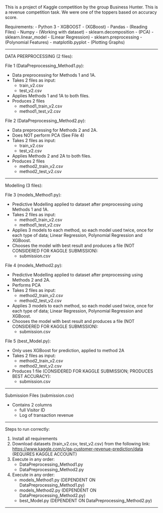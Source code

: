 This is a project of Kaggle competition by the group Business Hunter. This is a revenue competition task. We were one of the toppers based on accuracy score.

Requirements:
	- Python 3
	- XGBOOST - (XGBoost)
	- Pandas - (Reading Files)
	- Numpy - (Working with dataset)
	- sklearn.decomposition - (PCA)
	- sklearn.linear_model - (Linear Regression)
	- sklearn.preprocessing - (Polynomial Features)
	- matplotlib.pyplot - (Plotting Graphs)

__________________________________________________________________________________________________________________________________________________________

DATA PRERPROCESSING (2 files):

File 1 (DataPreprocessing_Method1.py):
- Data preprocessing for Methods 1 and 1A.
- Takes 2 files as input:
	- train_v2.csv 
	- test_v2.csv
- Applies Methods 1 and 1A to both files.
- Produces 2 files
	- method1_train_v2.csv
	- method1_test_v2.csv

File 2 (DataPreprocessing_Method2.py):
- Data preprocessing for Methods 2 and 2A.
- Does NOT perform PCA (See File 4)
- Takes 2 files as input:
	- train_v2.csv 
	- test_v2.csv
- Applies Methods 2 and 2A to both files.
- Produces 2 files
	- method2_train_v2.csv
	- method2_test_v2.csv

__________________________________________________________________________________________________________________________________________________________

Modelling (3 files):

File 3 (models_Method1.py):
- Predictive Modelling applied to dataset after preprocessing using Methods 1 and 1A.
- Takes 2 files as input:
	- method1_train_v2.csv
	- method1_test_v2.csv
- Applies 3 models to each method, so each model used twice, once for each type of data; Linear Regression, Polynomial Regression and XGBoost.
- Chooses the model with best result and produces a file (NOT CONSIDERED FOR KAGGLE SUBMISSION):
	- submission.csv

File 4 (models_Method2.py):
- Predictive Modelling applied to dataset after preprocessing using Methods 2 and 2A.
- Performs PCA
- Takes 2 files as input:
	- method2_train_v2.csv
	- method2_test_v2.csv
- Applies 3 models to each method, so each model used twice, once for each type of data; Linear Regression, Polynomial Regression and XGBoost.
- Chooses the model with best result and produces a file (NOT CONSIDERED FOR KAGGLE SUBMISSION):
	- submission.csv

File 5 (best_Model.py):
- Only uses XGBoost for prediction, applied to method 2A
- Takes 2 files as input:
	- method2_train_v2.csv
	- method2_test_v2.csv
- Produces 1 file (CONSIDERED FOR KAGGLE SUBMISSION; PRODUCES BEST ACCURACY):
	- submission.csv

__________________________________________________________________________________________________________________________________________________________

Submission Files (submission.csv)
- Contains 2 columns
	- full Visitor ID
	- Log of transaction revenue


__________________________________________________________________________________________________________________________________________________________


Steps to run correctly:

1. Install all requirements
2. Download datasets (train_v2.csv, test_v2.csv) from the following link: https://www.kaggle.com/c/ga-customer-revenue-prediction/data (REQUIRES KAGGLE ACCOUNT)
3. Execute in any order:
	- DataPreprocessing_Method1.py 
	- DataPreprocessing_Method2.py
4. Execute in any order:
	- models_Method1.py (DEPENDENT ON DataPreprocessing_Method1.py)
	- models_Method2.py (DEPENDENT ON DataPreprocessing_Method2.py)	
	- best_Model.py (DEPENDENT ON DataPreprocessing_Method2.py)

__________________________________________________________________________________________________________________________________________________________


	
